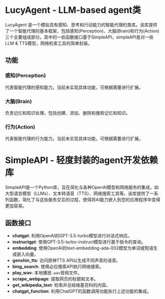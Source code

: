 # LucyAgent - LLM-based agent类

LucyAgent 是一个模拟具有感知、思考和行动能力的智能代理的类库。该库提供了一个智能代理的基本框架，包括感知(Perception)、大脑(Brain)和行为(Action)三个主要组成部分。其中的一些函数接口基于SimpleAPI，simpleAPI是对一些LLM & TTS模型，网络检索工具的简单封装。

## 功能

### 感知(Perception)

代表智能代理的感知能力。当前未实现具体功能，可根据需要进行扩展。

### 大脑(Brain)

负责记忆和知识处理，包括创建、添加、删除和搜索记忆和知识。

### 行为(Action)

代表智能代理的行为能力。当前未实现具体功能，可根据需要进行扩展。

# SimpleAPI - 轻度封装的agent开发依赖库

SimpleAPI是一个Python库，旨在简化与各种OpenAI模型和网络服务的集成，如大型语言模型（LLMs）、文本转语音（TTS）、网络搜索工具等。该库提供了一系列函数，简化了与这些服务交互的过程，使得将AI能力嵌入到您的应用程序中变得更加容易。

## 函数接口

- **chatgpt**: 利用OpenAI的GPT-3.5-turbo模型进行对话式响应。
- **instructgpt**: 使用GPT-3.5-turbo-instruct模型进行基于指令的查询。
- **embedding**: 使用OpenAI的text-embedding-ada-002模型为单词或短语生成嵌入向量。
- **genshin_tts**: 访问原神TTS API以生成不同声音的语音。
- **bing_search**: 使用必应搜索API执行网络搜索。
- **play_wav**: 本地播放`.wav`音频文件。
- **scrape_webpage**: 提取网页的标题和文本。
- **get_wikipedia_text**: 检索并总结维基百科的内容。
- **chatgpt_function**: 利用ChatGPT的函数调用功能执行上述功能的集成。
